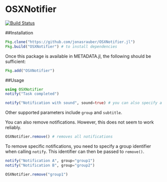 # OSXNotifier

[![Build Status](https://travis-ci.org/jonasrauber/OSXNotifier.jl.svg?branch=master)](https://travis-ci.org/jonasrauber/OSXNotifier.jl)

##Installation

```julia
Pkg.clone("https://github.com/jonasrauber/OSXNotifier.jl")
Pkg.build("OSXNotifier") # to install dependencies
```

Once this package is available in METADATA.jl, the following should be sufficient:

```julia
Pkg.add("OSXNotifier")
```

##Usage

```julia
using OSXNotifier
notify("Task completed")

notify("Notification with sound", sound=true) # you can also specify a sound file
```

Other supported parameters include `group` and `subtitle`.

You can also remove notifications. However, this does not seem to work reliably.

```julia
OSXNotifier.remove() # removes all notifications
```

To remove specific notifications, you need to specify a group identifier when calling `notify`. This identifier can then be passed to `remove()`.

```julia
notify("Notification A", group="group1")
notify("Notification B", group="group2")

OSXNotifier.remove("group1")
```

